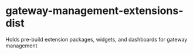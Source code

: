 # gateway-management-extensions-dist
Holds pre-build extension packages, widgets, and dashboards for gateway management
